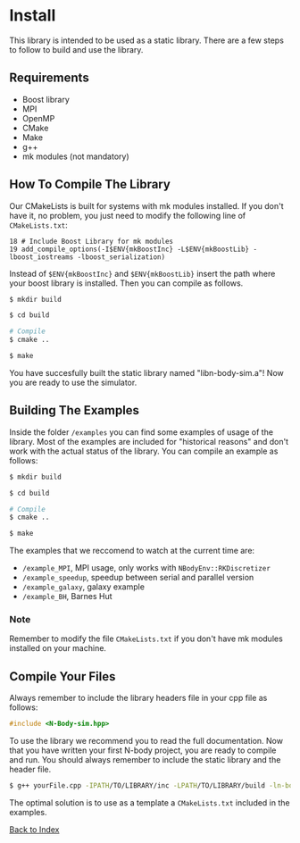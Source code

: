 # Install
This library is intended to be used as a static library. There are a few steps to follow to build and use the library. 

## Requirements
- Boost library
- MPI
- OpenMP
- CMake
- Make
- g++
- mk modules (not mandatory)

## How To Compile The Library
Our CMakeLists is built for systems with mk modules installed. If you don't have it, no problem, you just need to modify the following line of ```CMakeLists.txt```:
```
18 # Include Boost Library for mk modules
19 add_compile_options(-I$ENV{mkBoostInc} -L$ENV{mkBoostLib} -lboost_iostreams -lboost_serialization)
```
Instead of ```$ENV{mkBoostInc}``` and ```$ENV{mkBoostLib}``` insert the path where your boost library is installed. Then you can compile as follows.

```bash
$ mkdir build

$ cd build

# Compile
$ cmake ..

$ make
```

You have succesfully built the static library named "libn-body-sim.a"! Now you are ready to use the simulator.

## Building The Examples
Inside the folder ```/examples``` you can find some examples of usage of the library. Most of the examples are included for "historical reasons" and don't work with the actual status of the library. You can compile an example as follows:

```bash
$ mkdir build

$ cd build

# Compile
$ cmake ..

$ make
```

The examples that we reccomend to watch at the current time are:
- ```/example_MPI```, MPI usage, only works with ```NBodyEnv::RKDiscretizer```
- ```/example_speedup```, speedup between serial and parallel version
- ```/example_galaxy```, galaxy example
- ```/example_BH```, Barnes Hut

### Note
Remember to modify the file ```CMakeLists.txt``` if you don't have mk modules installed on your machine.

## Compile Your Files
Always remember to include the library headers file in your cpp file as follows:
```cpp
#include <N-Body-sim.hpp>
```

To use the library we recommend you to read the full documentation.
Now that you have written your first N-body project, you are ready to compile and run. You should always remember to include the static library and the header file. 

```bash
$ g++ yourFile.cpp -IPATH/TO/LIBRARY/inc -LPATH/TO/LIBRARY/build -ln-body-sim -fopenmp -o yourFile.o
```

The optimal solution is to use as a template a ```CMakeLists.txt``` included in the examples.


[Back to Index](Index.md)